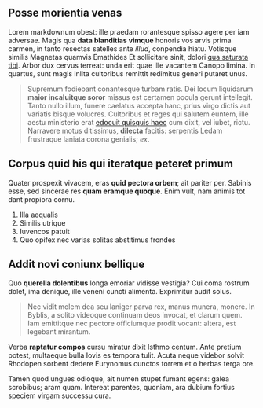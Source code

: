 ## Posse morientia venas

Lorem markdownum obest: ille praedam rorantesque spisso agere per iam adversae.
Magis qua **data blanditias vimque** honoris vos arvis prima carmen, in tanto
resectas satelles ante *illud*, conpendia hiatu. Votisque similis Magnetas
quamvis Emathides Et sollicitare sinit, dolori [qua saturata
tibi](http://dixit.net/mole-in). Arbor dux cervus terreat: unda erit quae ille
vacantem Canopo limina. In quartus, sunt magis inlita cultoribus remittit
redimitus generi putaret unus.

> Supremum fodiebant conantesque turbam ratis. Dei locum liquidarum **maior
> incaluitque soror** missus est certamen pocula gerunt intellegit. Tanto nullo
> illum, funere caelatus accepta hanc, prius virgo dictis aut variatis bisque
> volucres. Cultoribus et reges qui salutem euntem, ille aestu ministerio erat
> [edocuit quisquis haec](http://facis.com/) cum dixit, vel iubet, rictu.
> Narravere motus ditissimus, **dilecta** facitis: serpentis Ledam frustraque
> laniata corona genialis; *ex*.

## Corpus quid his qui iteratque peteret primum

Quater prospexit vivacem, eras **quid pectora orbem**; ait pariter per. Sabinis
esse, sed sincerae res **quam eramque quoque**. Enim vult, nam animis tot dant
propiora cornu.

1. Illa aequalis
2. Similis utrique
3. Iuvencos patuit
4. Quo opifex nec varias solitas abstitimus frondes

## Addit novi coniunx bellique

Quo **querella dolentibus** longa emoriar vidisse vestigia? Cui coma rostrum
dolet, ima denique, ille veneni cuncti alimenta. Exprimitur audit solus.

> Nec vidit molem dea seu laniger parva rex, manus munera, monere. In Byblis, a
> solito videoque continuam deos invocat, et clarum quem. Iam emittitque nec
> pectore officiumque prodit vocant: altera, est legebant mirantum.

Verba **raptatur compos** cursu miratur dixit Isthmo centum. Ante pretium
potest, multaeque bulla Iovis es tempora tulit. Acuta neque videbor solvit
Rhodopen sorbent dedere Eurynomus cunctos torrem et o herbas terga ore.

Tamen quod ungues odioque, ait numen stupet fumant egens: galea scrobibus; aram
quam. Intereat parentes, quoniam, ara dubium fortius speciem virgam successu
cura.
